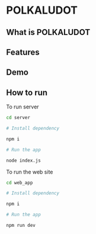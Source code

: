 # POLKALUDOT

## What is POLKALUDOT

## Features

## Demo

## How to run

To run server

```bash
cd server

# Install dependency

npm i

# Run the app

node index.js
```

To run the web site

```bash
cd web_app

# Install dependency

npm i

# Run the app

npm run dev
```